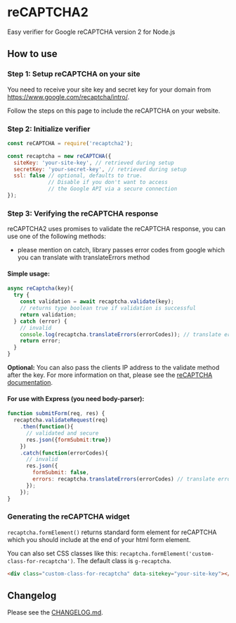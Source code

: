 # reCAPTCHA2
Easy verifier for Google reCAPTCHA version 2 for Node.js

## How to use

### Step 1: Setup reCAPTCHA on your site

You need to receive your site key and secret key for your domain from https://www.google.com/recaptcha/intro/.

Follow the steps on this page to include the reCAPTCHA on your website.

### Step 2: Initialize verifier
```js
const reCAPTCHA = require('recaptcha2');

const recaptcha = new reCAPTCHA({
  siteKey: 'your-site-key', // retrieved during setup
  secretKey: 'your-secret-key', // retrieved during setup
  ssl: false // optional, defaults to true.
             // Disable if you don't want to access
             // the Google API via a secure connection
});
```

### Step 3: Verifying the reCAPTCHA response

reCAPTCHA2 uses promises to validate the reCAPTCHA response, you can use one of the following methods:
* please mention on catch, library passes error codes from google which you can translate with translateErrors method

#### Simple usage:
```js
async reCaptcha(key){
  try {
    const validation = await recaptcha.validate(key);
    // returns type boolean true if validation is successful
    return validation;
  } catch (error) {
    // invalid
    console.log(recaptcha.translateErrors(errorCodes)); // translate error codes to human readable text
    return error;
  }
}
```
**Optional:** You can also pass the clients IP address to the validate method after the key. For more information on that, please see the [reCAPTCHA documentation](https://developers.google.com/recaptcha/docs/verify).

#### For use with Express (you need body-parser):
```js
function submitForm(req, res) {
  recaptcha.validateRequest(req)
    .then(function(){
      // validated and secure
      res.json({formSubmit:true})
    })
    .catch(function(errorCodes){
      // invalid
      res.json({
        formSubmit: false,
        errors: recaptcha.translateErrors(errorCodes) // translate error codes to human readable text
      });
    });
}
```

### Generating the reCAPTCHA widget

`recaptcha.formElement()` returns standard form element for reCAPTCHA which you should include at the end of your html form element.

You can also set CSS classes like this: `recaptcha.formElement('custom-class-for-recaptcha')`.
The default class is `g-recaptcha`.

```html
<div class="custom-class-for-recaptcha" data-sitekey="your-site-key"></div>
```

## Changelog

Please see the [CHANGELOG.md](CHANGELOG.md).
